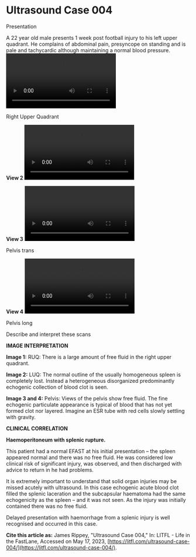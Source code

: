 # Ultrasound Case 004
Presentation


A 22 year old male presents 1 week post football injury to his left upper quadrant. He complains of abdominal pain, presyncope on standing and is pale and tachycardic although maintaining a normal blood pressure.
![](https://litfl.com/wp-content/uploads/2018/11/LITFL-Top-100-Ultrasound-004-01.mp4)

Right Upper Quadrant

**View 2** 
![](https://litfl.com/wp-content/uploads/2018/11/LITFL-Top-100-Ultrasound-004-02.mp4)

**View 3** 
![](https://litfl.com/wp-content/uploads/2018/11/LITFL-Top-100-Ultrasound-004-03.mp4)

Pelvis trans

**View 4** 
![](https://litfl.com/wp-content/uploads/2018/11/LITFL-Top-100-Ultrasound-004-04.mp4)

Pelvis long

Describe and interpret these scans

**IMAGE INTERPRETATION** 



**Image 1:** RUQ: There is a large amount of free fluid in the right upper quadrant. 



**Image 2:** LUQ: The normal outline of the usually homogeneous spleen is completely lost. Instead a heterogeneous disorganized predominantly echogenic collection of blood clot is seen. 



**Image 3 and 4:** Pelvis: Views of the pelvis show free fluid. The fine echogenic particulate appearance is typical of blood that has not yet formed clot nor layered. Imagine an ESR tube with red cells slowly settling with gravity. 


**CLINICAL CORRELATION** 



**Haemoperitoneum with splenic rupture.** 


This patient had a normal EFAST at his initial presentation – the spleen appeared normal and there was no free fluid. He was considered low clinical risk of significant injury, was observed, and then discharged with advice to return in he had problems. 


It is extremely important to understand that solid organ injuries may be missed acutely with ultrasound. In this case echogenic acute blood clot filled the splenic laceration and the subcapsular haematoma had the same echogenicity as the spleen – and it was not seen. As the injury was initially contained there was no free fluid. 


Delayed presentation with haemorrhage from a splenic injury is well recognised and occurred in this case. 

**Cite this article as:**  James Rippey, "Ultrasound Case 004," In: LITFL - Life in the FastLane, Accessed on May 17, 2023, [https://litfl.com/ultrasound-case-004/](https://litfl.com/ultrasound-case-004/).


